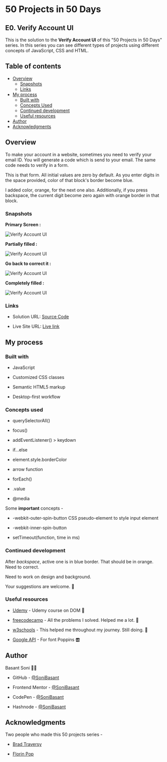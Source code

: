 # 50 Projects in 50 Days

## E0. Verify Account UI

This is the solution to the **Verify Account UI** of this "50 Projects in 50 Days" series. In this series you can see different types of projects using different concepts of JavaScript, CSS and HTML.

## Table of contents

- [Overview](#overview)
  - [Snapshots](#snapshots)
  - [Links](#links)
- [My process](#my-process)
  - [Built with](#built-with)
  - [Concepts Used](#concepts-used)
  - [Continued development](#continued-development)
  - [Useful resources](#useful-resources)
- [Author](#author)
- [Acknowledgments](#acknowledgments)

## Overview

To make your account in a website, sometimes you need to verify your email ID. You will generate a code which is send to your email. The same code needs to verify in a form.

This is that form. All initial values are zero by default. As you enter digits in the space provided, color of that block's border become blue.

I added color, orange, for the next one also. Additionally, if you press backspace, the current digit become zero again with orange border in that block.

### Snapshots

**Primary Screen :**

![Verify Account UI](Images/Verify-ac-snap-1.png)

**Partially filled :**

![Verify Account UI](Images/Verify-ac-snap-2.png)

**Go back to correct it :**

![Verify Account UI](Images/Verify-ac-snap-3.png)

**Completely filled :**

![Verify Account UI](Images/Verify-ac-snap-4.png)

### Links

- Solution URL: [Source Code](https://github.com/SoniBasant/50-Projects-on-JS-DOM/tree/main/E0.%20Verify%20Account%20UI)

- Live Site URL: [Live link](https://sonibasant.github.io/50-Projects-on-JS-DOM/E0.%20Verify%20Account%20UI/verifyACUI.html)

## My process

### Built with

- JavaScript

- Customized CSS classes

- Semantic HTML5 markup

- Desktop-first workflow

### Concepts used

- querySelectorAll()

- focus()
- addEventListener() > keydown
- if...else
- element.style.borderColor
- arrow function
- forEach()
- .value
- @media

Some **important** concepts -

- -webkit-outer-spin-button CSS pseudo-element to style input element

- -webkit-inner-spin-button
- setTimeout(function, time in ms)

### Continued development

After _backspace_, active one is in blue border. That should be in orange. Need to correct.

Need to work on design and background.

Your suggestions are welcome. 🙌

### Useful resources

- [Udemy](https://www.udemy.com/course/50-projects-50-days/) - Udemy course on DOM 🤝

- [freecodecamp](https://www.freecodecamp.org/) - All the problems I solved. Helped me a lot. 🙌
- [w3schools](https://www.w3schools.com) - This helped me throughout my journey. Still doing. 🙂
- [Google API](https://fonts.googleapis.com/css2?family=Poppins&display=swap) - For font Poppins 🆎

## Author

Basant Soni 👨‍💻

- GitHub - [@SoniBasant](https://github.com/SoniBasant)

- Frontend Mentor - [@SoniBasant](https://www.frontendmentor.io/profile/SoniBasant)
- CodePen - [@SoniBasant](https://codepen.io/sonibasant)
- Hashnode - [@SoniBasant](https://sonibasant.hashnode.dev/)

## Acknowledgments

Two people who made this 50 projects series -

- [Brad Traversy](https://github.com/bradtraversy)

- [Florin Pop](https://github.com/florinpop17)
